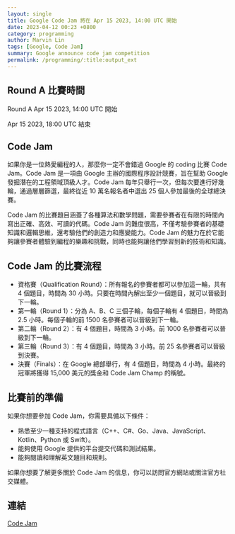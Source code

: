 ```yaml
---
layout: single
title: Google Code Jam 將在 Apr 15 2023, 14:00 UTC 開始
date: 2023-04-12 00:23 +0800
category: programming
author: Marvin Lin
tags: [Google, Code Jam]
summary: Google announce code jam competition
permalink: /programming/:title:output_ext
---
```


## Round A 比賽時間

Round A
Apr 15 2023, 14:00 UTC 開始

Apr 15 2023, 18:00 UTC 結束

## Code Jam

如果你是一位熱愛編程的人，那麼你一定不會錯過 Google 的 coding 比賽 Code Jam。Code Jam 是一項由 Google 主辦的國際程序設計競賽，旨在幫助 Google 發掘潛在的工程領域頂級人才。Code Jam 每年只舉行一次，但每次要進行好幾輪，通過層層篩選，最終從近 10 萬名報名者中選出 25 個人參加最後的全球總決賽。

Code Jam 的比賽題目涵蓋了各種算法和數學問題，需要參賽者在有限的時間內寫出正確、高效、可讀的代碼。Code Jam 的難度很高，不僅考驗參賽者的基礎知識和邏輯思維，還考驗他們的創造力和應變能力。Code Jam 的魅力在於它能夠讓參賽者體驗到編程的樂趣和挑戰，同時也能夠讓他們學習到新的技術和知識。

## Code Jam 的比賽流程

- 資格賽（Qualification Round）：所有報名的參賽者都可以參加這一輪，共有 4 個題目，時間為 30 小時。只要在時間內解出至少一個題目，就可以晉級到下一輪。
- 第一輪（Round 1）：分為 A、B、C 三個子輪，每個子輪有 4 個題目，時間為 2.5 小時。每個子輪的前 1500 名參賽者可以晉級到下一輪。
- 第二輪（Round 2）：有 4 個題目，時間為 3 小時。前 1000 名參賽者可以晉級到下一輪。
- 第三輪（Round 3）：有 4 個題目，時間為 3 小時。前 25 名參賽者可以晉級到決賽。
- 決賽（Finals）：在 Google 總部舉行，有 4 個題目，時間為 4 小時。最終的冠軍將獲得 15,000 美元的獎金和 Code Jam Champ 的稱號。

## 比賽前的準備

如果你想要參加 Code Jam，你需要具備以下條件：

- 熟悉至少一種支持的程式語言（C++、C#、Go、Java、JavaScript、Kotlin、Python 或 Swift）。
- 能夠使用 Google 提供的平台提交代碼和測試結果。
- 能夠閱讀和理解英文題目和規則。

如果你想要了解更多關於 Code Jam 的信息，你可以訪問官方網站或關注官方社交媒體。

## 連結

[Code Jam](https://codingcompetitions.withgoogle.com/codejam)
